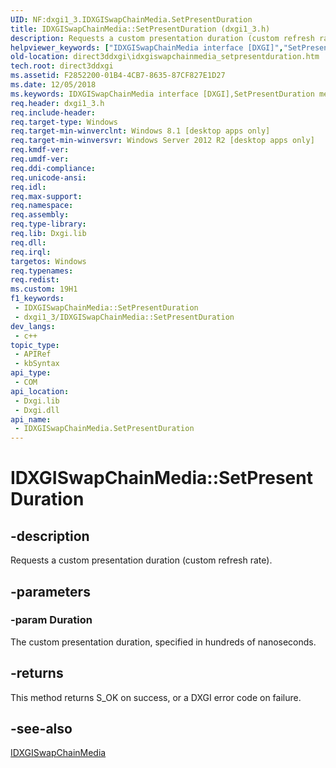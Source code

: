 ```yaml
---
UID: NF:dxgi1_3.IDXGISwapChainMedia.SetPresentDuration
title: IDXGISwapChainMedia::SetPresentDuration (dxgi1_3.h)
description: Requests a custom presentation duration (custom refresh rate).
helpviewer_keywords: ["IDXGISwapChainMedia interface [DXGI]","SetPresentDuration method","IDXGISwapChainMedia.SetPresentDuration","IDXGISwapChainMedia::SetPresentDuration","SetPresentDuration","SetPresentDuration method [DXGI]","SetPresentDuration method [DXGI]","IDXGISwapChainMedia interface","direct3ddxgi.idxgiswapchainmedia_setpresentduration","dxgi1_3/IDXGISwapChainMedia::SetPresentDuration"]
old-location: direct3ddxgi\idxgiswapchainmedia_setpresentduration.htm
tech.root: direct3ddxgi
ms.assetid: F2852200-01B4-4CB7-8635-87CF827E1D27
ms.date: 12/05/2018
ms.keywords: IDXGISwapChainMedia interface [DXGI],SetPresentDuration method, IDXGISwapChainMedia.SetPresentDuration, IDXGISwapChainMedia::SetPresentDuration, SetPresentDuration, SetPresentDuration method [DXGI], SetPresentDuration method [DXGI],IDXGISwapChainMedia interface, direct3ddxgi.idxgiswapchainmedia_setpresentduration, dxgi1_3/IDXGISwapChainMedia::SetPresentDuration
req.header: dxgi1_3.h
req.include-header: 
req.target-type: Windows
req.target-min-winverclnt: Windows 8.1 [desktop apps only]
req.target-min-winversvr: Windows Server 2012 R2 [desktop apps only]
req.kmdf-ver: 
req.umdf-ver: 
req.ddi-compliance: 
req.unicode-ansi: 
req.idl: 
req.max-support: 
req.namespace: 
req.assembly: 
req.type-library: 
req.lib: Dxgi.lib
req.dll: 
req.irql: 
targetos: Windows
req.typenames: 
req.redist: 
ms.custom: 19H1
f1_keywords:
 - IDXGISwapChainMedia::SetPresentDuration
 - dxgi1_3/IDXGISwapChainMedia::SetPresentDuration
dev_langs:
 - c++
topic_type:
 - APIRef
 - kbSyntax
api_type:
 - COM
api_location:
 - Dxgi.lib
 - Dxgi.dll
api_name:
 - IDXGISwapChainMedia.SetPresentDuration
---
```


# IDXGISwapChainMedia::SetPresentDuration


## -description

Requests a custom presentation duration (custom refresh rate).

## -parameters

### -param Duration

The custom presentation duration, specified in hundreds of nanoseconds.

## -returns

This method returns S_OK on success, or a DXGI error code on failure.

## -see-also

<a href="https://docs.microsoft.com/windows/desktop/api/dxgi1_3/nn-dxgi1_3-idxgiswapchainmedia">IDXGISwapChainMedia</a>

